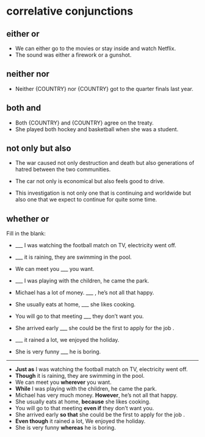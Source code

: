 # correlative conjunctions

## either or
- We can either go to the movies or stay inside and watch Netflix. 
- The sound was either a firework or a gunshot.

## neither nor
- Neither {COUNTRY} nor {COUNTRY} got to the quarter finals last year.

## both and
- Both {COUNTRY}  and {COUNTRY}  agree on the treaty.
- She played both hockey and basketball when she was a student.

## not only but also
- The war caused not only destruction and death but also generations of hatred between the two communities.

- The car not only is economical but also feels good to drive.

- This investigation is not only one that is continuing and worldwide but also one that we expect to continue for quite some time.

## whether or


Fill in the blank:

- ___ I was watching the football match on TV, electricity went off.
- ___ it is raining, they are swimming in the pool.
- We can meet you ___ you want.
- ___ I was playing with the children, he came the park.
- Michael has a lot of money.  ___ , he’s not all that happy.

- She usually eats at home, ___ she likes cooking.
- You will go to that meeting ___ they don’t want you.
- She arrived early ___ she could be the first to apply for the job .
- ___ it rained a lot, we enjoyed the holiday.
- She is very funny ___ he is boring.


---

- **Just as** I was watching the football match on TV, electricity went off.
- **Though** it is raining, they are swimming in the pool.
- We can meet you **wherever** you want.
- **While** I was playing with the children, he came the park.
- Michael has very much money. **However**, he’s not all that happy.
- She usually eats at home, **because** she likes cooking.
- You will go to that meeting **even if** they don’t want you.
- She arrived early **so that** she could be the first to apply for the job .
- **Even though** it rained a lot, We enjoyed the holiday.
- She is very funny **whereas** he is boring.